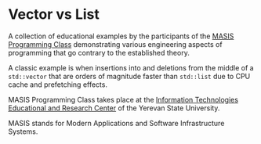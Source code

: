 # Vector vs List

A collection of educational examples by the participants of the [MASIS Programming Class](http://leoheinsaar.blogspot.am/p/c-programming-class.html) demonstrating various engineering aspects of programming that go contrary to the established theory.

A classic example is when insertions into and deletions from the middle of a `std::vector` that are orders of magnitude faster than `std::list` due to CPU cache and prefetching effects.

MASIS Programming Class takes place at the [Information Technologies Educational and Research Center](http://ysu.am/science/en/1350282102) of the Yerevan State University.

MASIS stands for Modern Applications and Software Infrastructure Systems.
